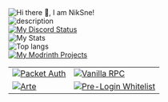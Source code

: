    <picture>
	<source
		srcset="https://readme-typing-svg.herokuapp.com?font=Bad+Script&size=40&pause=1000&duration=2500&color=FFFFFF&vCenter=true&repeat=false&width=435&height=100&lines=Hi+there+%F0%9F%91%8B%2C+I+am+NikSne!"
		media="(prefers-color-scheme: dark), (prefers-color-scheme: no-preference)"
	/>
	<source 
		srcset="https://readme-typing-svg.herokuapp.com?font=Bad+Script&size=40&pause=1000&duration=2500&color=000000&vCenter=true&repeat=false&width=435&height=100&lines=Hi+there+%F0%9F%91%8B%2C+I+am+NikSne!"
		media="(prefers-color-scheme: light)"
	/>
	<img alt="Hi there 👋, I am NikSne!" src="https://readme-typing-svg.herokuapp.com?font=Bad+Script&size=40&pause=1000&duration=2500&color=FFFFFF&vCenter=true&repeat=false&width=435&height=100&lines=Hi+there+%F0%9F%91%8B%2C+I+am+NikSne!"/>
</picture>	
<br>
<picture>
	<source
		srcset="https://readme-typing-svg.herokuapp.com?font=Bad+Script&size=40&pause=1000&color=000000&vCenter=true&width=2190&height=100&lines=%E2%97%8F+%F0%9F%94%AD+I%E2%80%99m+currently+working+on+arte.;%E2%97%8F+%F0%9F%8C%B1+I%E2%80%99m+currently+learning+Python%2C+Java%2C+Rust%2C+Go%2C+Pascal%2C+C%2B%2B%2C+HTML+and+Japanese.;%E2%97%8F+%F0%9F%93%AB+How+to+reach+me%3A+You+can+contact+me+in+Discord.;%E2%97%8F+%F0%9F%98%84+Pronouns%3A+he%2Fhim.;%E2%97%8F+%E2%9A%A1+about+me%3A+I+love+coding%2C+I+am+Co-Owner+of+ShardMC+%26+technical+admin+of+the+%22Wolfland%22+Minecraft+server.;●+I%27m+using+nix+btw" 
		media="(prefers-color-scheme: light)" 
	/>
	<source
		srcset="https://readme-typing-svg.herokuapp.com?font=Bad+Script&size=40&pause=1000&color=FFFFFF&vCenter=true&width=2190&height=100&lines=%E2%97%8F+%F0%9F%94%AD+I%E2%80%99m+currently+working+on+arte.;%E2%97%8F+%F0%9F%8C%B1+I%E2%80%99m+currently+learning+Python%2C+Java%2C+Rust%2C+Go%2C+Pascal%2C+C%2B%2B%2C+HTML+and+Japanese.;%E2%97%8F+%F0%9F%93%AB+How+to+reach+me%3A+You+can+contact+me+in+Discord.;%E2%97%8F+%F0%9F%98%84+Pronouns%3A+he%2Fhim.;%E2%97%8F+%E2%9A%A1+about+me%3A+I+love+coding%2C+I+am+Co-Owner+of+ShardMC+%26+technical+admin+of+the+%22Wolfland%22+Minecraft+server.;●+I%27m+using+nix+btw" 
		media="(prefers-color-scheme: dark), (prefers-color-scheme: no-preference)"
	/>
	<img alt="description" src="https://readme-typing-svg.herokuapp.com?font=Bad+Script&size=40&pause=1000&color=000000&vCenter=true&width=2190&height=100&lines=%E2%97%8F+%F0%9F%94%AD+I%E2%80%99m+currently+working+on+arte.;%E2%97%8F+%F0%9F%8C%B1+I%E2%80%99m+currently+learning+Python%2C+Java%2C+Rust%2C+Go%2C+Pascal%2C+C%2B%2B%2C+HTML+and+Japanese.;%E2%97%8F+%F0%9F%93%AB+How+to+reach+me%3A+You+can+contact+me+in+Discord.;%E2%97%8F+%F0%9F%98%84+Pronouns%3A+he%2Fhim.;%E2%97%8F+%E2%9A%A1+about+me%3A+I+love+coding%2C+I+am+Co-Owner+of+ShardMC+%26+technical+admin+of+the+%22Wolfland%22+Minecraft+server.;●+I%27m+using+nix+btw"/>
</picture>
<br>
<a href="https://discord.com/invite/hGxQgrYTD3" target="_blank">
	<picture>
		<source
			srcset="https://discord.c99.nl/widget/theme-4/760511113795207168.png"
			media="(prefers-color-scheme: dark), (prefers-color-scheme: no-preference)"
		/>
		<source 
			srcset="https://discord.c99.nl/widget/theme-5/760511113795207168.png"
			media="(prefers-color-scheme: light)"
		/>
		<img alt="My Discord Status" src="https://discord.c99.nl/widget/theme-4/760511113795207168.png"/>
	</picture>	
</a>
<br>
<picture>
	<source 
		srcset="https://github-readme-stats.vercel.app/api?username=niksnemc&custom_title=My+stats:&show_icons=true&theme=dark"
		media="(prefers-color-scheme: dark), (prefers-color-scheme: no-preference)"
	/>
	<source
		srcset="https://github-readme-stats.vercel.app/api?username=niksnemc&custom_title=My+stats:&show_icons=true&theme=light"
		media="(prefers-color-scheme: light)"
	/>
	<img alt="My Stats" src="https://github-readme-stats.vercel.app/api?username=niksnemc&custom_title=My+stats:&show_icons=true&theme=dark"/>
</picture>
<br>
<picture>
	<source
		srcset="https://github-readme-stats.vercel.app/api/top-langs/?username=niksnemc&theme=dark"
		media="(prefers-color-scheme: dark), (prefers-color-scheme: no-preference)"
	/>
	<source
		srcset="https://github-readme-stats.vercel.app/api/top-langs/?username=niksnemc&theme=light"
		media="(prefers-color-scheme: light)"
	/>
	<img alt="Top langs" src="https://github-readme-stats.vercel.app/api/top-langs/?username=niksnemc&theme=dark"/>
</picture>
<br>
<a href="https://modrinth.com/user/NikSne" target="_blank">
	<picture>
		<source
			srcset="https://readme-typing-svg.herokuapp.com?font=Bad+Script&size=40&pause=2000&duration=2500&color=FFFFFF&vCenter=true&repeat=false&width=435&height=100&lines=My+Modrinth+Projects%3A"
			media="(prefers-color-scheme: dark), (prefers-color-scheme: no-preference)"
		/>
		<source
			srcset="https://readme-typing-svg.herokuapp.com?font=Bad+Script&size=40&pause=2000&duration=2500&color=000000&vCenter=true&repeat=false&width=435&height=100&lines=My+Modrinth+Projects%3A"
			media="(prefers-color-scheme: light)"
		/>
		<img alt="My Modrinth Projects" src="https://readme-typing-svg.herokuapp.com?font=Bad+Script&size=40&pause=2000&duration=2500&color=FFFFFF&vCenter=true&repeat=false&width=435&height=100&lines=My+Plugins%3A"/>
	</picture>
</a>
<br>
<table>
	<tr>
		<td>
			<a href="https://github.com/niksnemc/packetauth" target="_blank">
				<picture>
					<source
						srcset="https://github-readme-stats.vercel.app/api/pin/?username=niksnemc&repo=packetauth&theme=dark"
						media="(prefers-color-scheme: dark), (prefers-color-scheme: no-preference)"
					/>
					<source
						srcset="https://github-readme-stats.vercel.app/api/pin/?username=niksnemc&repo=packetauth&theme=light"
						media="(prefers-color-scheme: light)"
					/>
					<img alt="Packet Auth" src="https://github-readme-stats.vercel.app/api/pin/?username=niksnemc&repo=packetauth&theme=dark"/>
				</picture>
			</a>
		</td>
		<td>
			<a href="https://github.com/NikSneMC/vanillarpc" target="_blank">
				<picture>
					<source
						srcset="https://github-readme-stats.vercel.app/api/pin/?username=niksnemc&repo=vanillarpc&theme=dark"
						media="(prefers-color-scheme: dark), (prefers-color-scheme: no-preference)"
					/>
					<source
						srcset="https://github-readme-stats.vercel.app/api/pin/?username=niksnemc&repo=vanillarpc&theme=light"
						media="(prefers-color-scheme: light)"
					/>
					<img alt="Vanilla RPC" src="https://github-readme-stats.vercel.app/api/pin/?username=niksnemc&repo=vanillarpc&theme=dark"/>
				</picture>
			</a>
		</td>
	</tr>
	<tr>
		<td>
			<a href="https://github.com/shardmc/arte" target="_blank">
				<picture>
					<source
						srcset="https://github-readme-stats.vercel.app/api/pin/?username=shardmc&repo=arte&theme=dark"
						media="(prefers-color-scheme: dark), (prefers-color-scheme: no-preference)"
					/>
					<source
						srcset="https://github-readme-stats.vercel.app/api/pin/?username=shardmc&repo=arte&theme=light"
						media="(prefers-color-scheme: light)"
					/>
					<img alt="Arte" src="https://github-readme-stats.vercel.app/api/pin/?username=shardmc&repo=arte&theme=dark"/>
				</picture>
			</a>
		</td>
  		<td>
			<a href="https://github.com/niksnemc/prelogin-whitelist" target="_blank">
				<picture>
					<source
						srcset="https://github-readme-stats.vercel.app/api/pin/?username=niksnemc&repo=prelogin-whitelist&theme=dark"
						media="(prefers-color-scheme: dark), (prefers-color-scheme: no-preference)"
					/>
					<source
						srcset="https://github-readme-stats.vercel.app/api/pin/?username=niksnemc&repo=prelogin-whitelist&theme=light"
						media="(prefers-color-scheme: light)"
					/>
					<img alt="Pre-Login Whitelist" src="https://github-readme-stats.vercel.app/api/pin/?username=niksnemc&repo=prelogin-whitelist&theme=dark"/>
				</picture>
			</a>
		</td>
	</tr>
</table>
